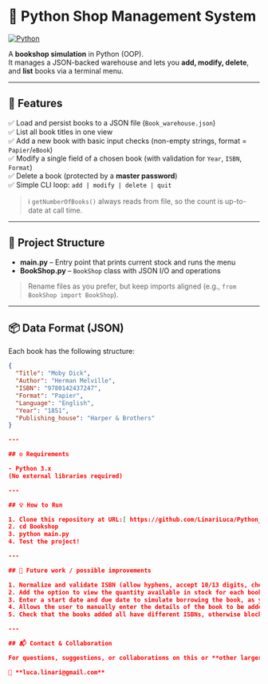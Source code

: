 # 🛒 Python Shop Management System

[![Python](https://img.shields.io/badge/Python-3.8%2B-blue?logo=python)](https://www.python.org/downloads/)

A **bookshop simulation** in Python (OOP).  
It manages a JSON-backed warehouse and lets you **add, modify, delete**, and **list** books via a terminal menu.

---

## 🚀 Features

✅ Load and persist books to a JSON file (`Book_warehouse.json`)  
✅ List all book titles in one view  
✅ Add a new book with basic input checks (non-empty strings, format = `Papier`/`eBook`)  
✅ Modify a single field of a chosen book (with validation for `Year`, `ISBN`, `Format`)  
✅ Delete a book (protected by a **master password**)  
✅ Simple CLI loop: `add | modify | delete | quit`

> ℹ️ `getNumberOfBooks()` always reads from file, so the count is up-to-date at call time.

---

## 📂 Project Structure

- **main.py** – Entry point that prints current stock and runs the menu  
- **BookShop.py** – `BookShop` class with JSON I/O and operations

> Rename files as you prefer, but keep imports aligned (e.g., `from BookShop import BookShop`). 

---

## 📦 Data Format (JSON)

Each book has the following structure:

```json
{
  "Title": "Moby Dick",
  "Author": "Herman Melville",
  "ISBN": "9780142437247",
  "Format": "Papier",
  "Language": "English",
  "Year": "1851",
  "Publishing_house": "Harper & Brothers"
}

---

## ⚙️ Requirements

- Python 3.x  
(No external libraries required)

---

## 💡 How to Run 

1. Clone this repository at URL:[ https://github.com/LinariLuca/Python_Shop_Management_System.git](https://github.com/LinariLuca/Bookshop.git)
2. cd Bookshop
3. python main.py
4. Test the project!

---

## 📌 Future work / possible improvements

1. Normalize and validate ISBN (allow hyphens, accept 10/13 digits, checksum).
2. Add the option to view the quantity available in stock for each book. This will allow users to add multiple copies of the same book.
3. Enter a start date and due date to simulate borrowing the book, as you would from a library.
4. Allows the user to manually enter the details of the book to be added, rather than statically as is currently the case.
5. Check that the books added all have different ISBNs, otherwise block the addition if already present in the warehouse.

---

## 📬 Contact & Collaboration

For questions, suggestions, or collaborations on this or **other larger projects**, feel free to reach out:

📧 **luca.linari@gmail.com**



